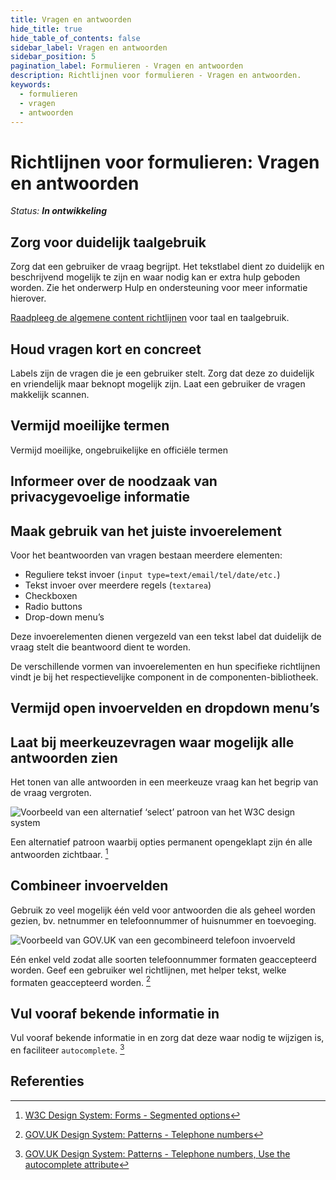 ```yaml
---
title: Vragen en antwoorden
hide_title: true
hide_table_of_contents: false
sidebar_label: Vragen en antwoorden
sidebar_position: 5
pagination_label: Formulieren - Vragen en antwoorden
description: Richtlijnen voor formulieren - Vragen en antwoorden.
keywords:
  - formulieren
  - vragen
  - antwoorden
---
```


<!-- @license CC0-1.0 -->

# Richtlijnen voor formulieren: Vragen en antwoorden

_Status: **In ontwikkeling**_

## Zorg voor duidelijk taalgebruik

Zorg dat een gebruiker de vraag begrijpt. Het tekstlabel dient zo duidelijk en beschrijvend mogelijk te zijn en waar nodig kan er extra hulp geboden worden. Zie het onderwerp Hulp en ondersteuning voor meer informatie hierover.

[Raadpleeg de algemene content richtlijnen](https://hackmd.io/U-WN8Is9Q62y1auHEbTBhQ) voor taal en taalgebruik.

## Houd vragen kort en concreet

Labels zijn de vragen die je een gebruiker stelt. Zorg dat deze zo duidelijk en vriendelijk maar beknopt mogelijk zijn. Laat een gebruiker de vragen makkelijk scannen.

## Vermijd moeilijke termen

Vermijd moeilijke, ongebruikelijke en officiële termen

## Informeer over de noodzaak van privacygevoelige informatie

## Maak gebruik van het juiste invoerelement

Voor het beantwoorden van vragen bestaan meerdere elementen:

- Reguliere tekst invoer (`input type=text/email/tel/date/etc.`)
- Tekst invoer over meerdere regels (`textarea`)
- Checkboxen
- Radio buttons
- Drop-down menu’s

Deze invoerelementen dienen vergezeld van een tekst label dat duidelijk de vraag stelt die beantwoord dient te worden.

De verschillende vormen van invoerelementen en hun specifieke richtlijnen vindt je bij het respectievelijke component in de componenten-bibliotheek.

## Vermijd open invoervelden en dropdown menu’s

## Laat bij meerkeuzevragen waar mogelijk alle antwoorden zien

Het tonen van alle antwoorden in een meerkeuze vraag kan het begrip van de vraag vergroten.

![Voorbeeld van een alternatief ‘select’ patroon van het W3C design system](https://raw.githubusercontent.com/nl-design-system/documentatie/assets/richtlijnen_formulieren_vragen-en-antwoorden_142412957.png)

Een alternatief patroon waarbij opties permanent opengeklapt zijn én alle antwoorden zichtbaar. [^w3c-segmented-options]

## Combineer invoervelden

Gebruik zo veel mogelijk één veld voor antwoorden die als geheel worden gezien, bv. netnummer en telefoonnummer of huisnummer en toevoeging.

![Voorbeeld van GOV.UK van een gecombineerd telefoon invoerveld](https://raw.githubusercontent.com/nl-design-system/documentatie/assets/richtlijnen_formulieren_vragen-en-antwoorden_142413725.png)

Eén enkel veld zodat alle soorten telefoonnummer formaten geaccepteerd worden. Geef een gebruiker wel richtlijnen, met helper tekst, welke formaten geaccepteerd worden. [^gov.uk-telephone-numbers]

## Vul vooraf bekende informatie in

Vul vooraf bekende informatie in en zorg dat deze waar nodig te wijzigen is, en faciliteer `autocomplete`. [^gov.uk-autocomplete]

## Referenties

[^w3c-segmented-options]: [W3C Design System: Forms - Segmented options](https://design-system.w3.org/styles/forms.html#segmented-options)
[^gov.uk-telephone-numbers]: [GOV.UK Design System: Patterns - Telephone numbers](https://design-system.service.gov.uk/patterns/telephone-numbers/)
[^gov.uk-autocomplete]: [GOV.UK Design System: Patterns - Telephone numbers, Use the autocomplete attribute](https://design-system.service.gov.uk/patterns/telephone-numbers/)
